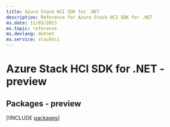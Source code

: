 ```yaml
---
title: Azure Stack HCI SDK for .NET
description: Reference for Azure Stack HCI SDK for .NET
ms.date: 11/03/2023
ms.topic: reference
ms.devlang: dotnet
ms.service: stackhci
---
```

# Azure Stack HCI SDK for .NET - preview
## Packages - preview
[!INCLUDE [packages](stack-hci-index.md)]